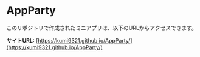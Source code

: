 # AppParty

このリポジトリで作成されたミニアプリは、以下のURLからアクセスできます。

**サイトURL:** [https://kumi9321.github.io/AppParty/](https://kumi9321.github.io/AppParty/)